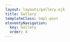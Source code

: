 ```yaml
---
layout: layouts/gallery.njk
title: Gallery
templateClass: tmpl-post
eleventyNavigation:
  key: Gallery
  order: 4
---
```

<style>
    * {
      box-sizing: border-box;
    }

    /* body {
      padding: 50px;
      font-family: "Avenir", sans-serif;
      background: linear-gradient(to right, #F33D33, #6D3733);
    } */

    .close {
      background: none;
      color: white;
      border: 0;
    }

    .gallery {
		display:grid;
		grid-template-columns: repeat(auto-fill, 100px);
		grid-auto-rows: 100px;
		grid-auto-flow: dense;

	}
	.item {
		overflow: hidden;
		display: grid;
		grid-template-columns:1;
		grid-template-rows:1;
	}
	.item img {
		grid-column: 1/-1;
		grid-row: 1/-1;
		width: 100%;
		height: 100%;
		object-fit: cover;
	}
	.item__overlay {
		background: #ffc60032;
		grid-column: 1/-1;
		grid-row: 1/-1;
		position: relative;
		display: grid;
		justify-items: center;
		align-items: center;
		transition: 0.3s;
		transform: translateY(100%);
	}
	.item__overlay button {
		background: none;
		border: 2px solid white;
		color: white;
		text-transform: uppercase;
		padding: 5px;
		background: rgba(0,0,0,0.7);

	}
	.item:hover .item__overlay {
		transform: translateY(0);
	}


	.item.v2 {
		grid-row: span 2;
	}

	.item.v3 {
		grid-row: span 3;
	}

	.item.v4 {
		grid-row: span 4;
	}

	.item.h2 {
		grid-column: span 2;
	}

	.item.h3 {
		grid-column: span 3;
	}

	.item.h4 {
		grid-column: span 4;
	}



    .overlay {
      position: fixed;
      background: rgba(0, 0, 0, 0.7);
      top: 0;
      right: 0;
      bottom: 0;
      left: 0;
      display: none;
      z-index: 2;
    }

    .overlay.open {
	  display: grid;
	  align-items: center;
	  justify-items: center;

    }

    .overlay .overlay-inner {
      background: white;
      width: 700px;
      padding: 20px;
    }

    .overlay img {
      width: 100%;
    }
  </style>

<script type="text/javascript">
const gallery = document.querySelector('.gallery');
const overlay = document.querySelector('.overlay');

const overlayImage = overlay.querySelector('img');
const overlayClose = overlay.querySelector('.close');

// use 12 for limit if using 12 images
function generateHTML([h,v]) {
	return `
		<div class="item h${h} v${v}">
			<img src="../images/f${randomNumber(9)}.jpg">
			<div class="item__overlay">
				<button>View + </button>
			</div>
		</div>
	`;
}

function randomNumber(limit) {
	return Math.floor(Math.random() * limit) + 1;
}

function handleClick(e) {
	const src = e.currentTarget.querySelector('img').src;
	overlayImage.src = src;
	overlay.classList.add('open');
}

function close() {
	overlay.classList.remove('open');
}



const digits = Array.from({ length: 50 }, () => [randomNumber(4), randomNumber(4)]).concat([[1, 1], [1, 1], [1, 1], [1, 1], [1, 1], [1, 1], [1, 1], [1, 1], [1, 1], [1, 1]  ]);

const html = digits.map(generateHTML).join('');
gallery.innerHTML = html;

const items = document.querySelectorAll('.item');

items.forEach(item => item.addEventListener('click', handleClick));


</script>




<div class="overlay">
	<div class="overlay-inner">
		<button class="close">× Close</button>
		<img>
	</div>
</div>

  <section class="gallery">
  </section>
  <!-- ALL images are 500x500px   -->

